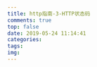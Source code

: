 ```yaml
---
title: http指南-3-HTTP状态码
comments: true
top: false
date: 2019-05-24 11:14:41
categories:
tags:
img:
---
```

